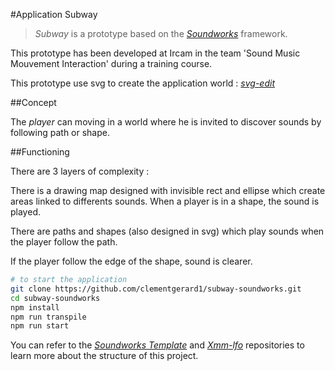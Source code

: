 #Application Subway

> *Subway* is a prototype based on the [*Soundworks*](https://github.com/collective-soundworks/soundworks/) framework.

This prototype has been developed at Ircam in the team 'Sound Music Mouvement Interaction' during a training course.

This prototype use svg to create the application world : [*svg-edit*](https://svg-edit.github.io/svgedit/releases/svg-edit-2.8.1/svg-editor.html)

##Concept

The *player* can moving in a world where he is invited to discover sounds by following path or shape.



##Functioning

There are 3 layers of complexity :

There is a drawing map designed with invisible rect and ellipse which create areas linked to differents sounds. When a player is in a shape, the sound is played.

There are paths and shapes (also designed in svg) which play sounds when the player follow the path. 

If the player follow the edge of the shape, sound is clearer.






```sh
# to start the application
git clone https://github.com/clementgerard1/subway-soundworks.git
cd subway-soundworks
npm install
npm run transpile
npm run start
```



You can refer to the [*Soundworks Template*](https://github.com/collective-soundworks/soundworks-template/) and [*Xmm-lfo*](https://github.com/Ircam-RnD/xmm-lfo/) repositories to learn more about the structure of this project. 
